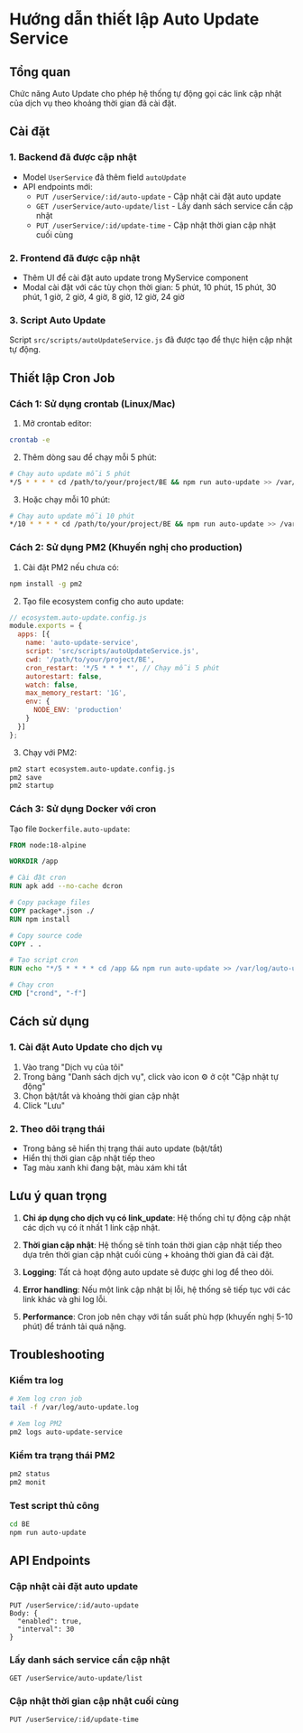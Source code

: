 # Hướng dẫn thiết lập Auto Update Service

## Tổng quan
Chức năng Auto Update cho phép hệ thống tự động gọi các link cập nhật của dịch vụ theo khoảng thời gian đã cài đặt.

## Cài đặt

### 1. Backend đã được cập nhật
- Model `UserService` đã thêm field `autoUpdate`
- API endpoints mới:
  - `PUT /userService/:id/auto-update` - Cập nhật cài đặt auto update
  - `GET /userService/auto-update/list` - Lấy danh sách service cần cập nhật
  - `PUT /userService/:id/update-time` - Cập nhật thời gian cập nhật cuối cùng

### 2. Frontend đã được cập nhật
- Thêm UI để cài đặt auto update trong MyService component
- Modal cài đặt với các tùy chọn thời gian: 5 phút, 10 phút, 15 phút, 30 phút, 1 giờ, 2 giờ, 4 giờ, 8 giờ, 12 giờ, 24 giờ

### 3. Script Auto Update
Script `src/scripts/autoUpdateService.js` đã được tạo để thực hiện cập nhật tự động.

## Thiết lập Cron Job

### Cách 1: Sử dụng crontab (Linux/Mac)

1. Mở crontab editor:
```bash
crontab -e
```

2. Thêm dòng sau để chạy mỗi 5 phút:
```bash
# Chạy auto update mỗi 5 phút
*/5 * * * * cd /path/to/your/project/BE && npm run auto-update >> /var/log/auto-update.log 2>&1
```

3. Hoặc chạy mỗi 10 phút:
```bash
# Chạy auto update mỗi 10 phút
*/10 * * * * cd /path/to/your/project/BE && npm run auto-update >> /var/log/auto-update.log 2>&1
```

### Cách 2: Sử dụng PM2 (Khuyến nghị cho production)

1. Cài đặt PM2 nếu chưa có:
```bash
npm install -g pm2
```

2. Tạo file ecosystem config cho auto update:
```javascript
// ecosystem.auto-update.config.js
module.exports = {
  apps: [{
    name: 'auto-update-service',
    script: 'src/scripts/autoUpdateService.js',
    cwd: '/path/to/your/project/BE',
    cron_restart: '*/5 * * * *', // Chạy mỗi 5 phút
    autorestart: false,
    watch: false,
    max_memory_restart: '1G',
    env: {
      NODE_ENV: 'production'
    }
  }]
};
```

3. Chạy với PM2:
```bash
pm2 start ecosystem.auto-update.config.js
pm2 save
pm2 startup
```

### Cách 3: Sử dụng Docker với cron

Tạo file `Dockerfile.auto-update`:
```dockerfile
FROM node:18-alpine

WORKDIR /app

# Cài đặt cron
RUN apk add --no-cache dcron

# Copy package files
COPY package*.json ./
RUN npm install

# Copy source code
COPY . .

# Tạo script cron
RUN echo "*/5 * * * * cd /app && npm run auto-update >> /var/log/auto-update.log 2>&1" > /etc/crontabs/root

# Chạy cron
CMD ["crond", "-f"]
```

## Cách sử dụng

### 1. Cài đặt Auto Update cho dịch vụ
1. Vào trang "Dịch vụ của tôi"
2. Trong bảng "Danh sách dịch vụ", click vào icon ⚙️ ở cột "Cập nhật tự động"
3. Chọn bật/tắt và khoảng thời gian cập nhật
4. Click "Lưu"

### 2. Theo dõi trạng thái
- Trong bảng sẽ hiển thị trạng thái auto update (bật/tắt)
- Hiển thị thời gian cập nhật tiếp theo
- Tag màu xanh khi đang bật, màu xám khi tắt

## Lưu ý quan trọng

1. **Chỉ áp dụng cho dịch vụ có link_update**: Hệ thống chỉ tự động cập nhật các dịch vụ có ít nhất 1 link cập nhật.

2. **Thời gian cập nhật**: Hệ thống sẽ tính toán thời gian cập nhật tiếp theo dựa trên thời gian cập nhật cuối cùng + khoảng thời gian đã cài đặt.

3. **Logging**: Tất cả hoạt động auto update sẽ được ghi log để theo dõi.

4. **Error handling**: Nếu một link cập nhật bị lỗi, hệ thống sẽ tiếp tục với các link khác và ghi log lỗi.

5. **Performance**: Cron job nên chạy với tần suất phù hợp (khuyến nghị 5-10 phút) để tránh tải quá nặng.

## Troubleshooting

### Kiểm tra log
```bash
# Xem log cron job
tail -f /var/log/auto-update.log

# Xem log PM2
pm2 logs auto-update-service
```

### Kiểm tra trạng thái PM2
```bash
pm2 status
pm2 monit
```

### Test script thủ công
```bash
cd BE
npm run auto-update
```

## API Endpoints

### Cập nhật cài đặt auto update
```
PUT /userService/:id/auto-update
Body: {
  "enabled": true,
  "interval": 30
}
```

### Lấy danh sách service cần cập nhật
```
GET /userService/auto-update/list
```

### Cập nhật thời gian cập nhật cuối cùng
```
PUT /userService/:id/update-time
```
